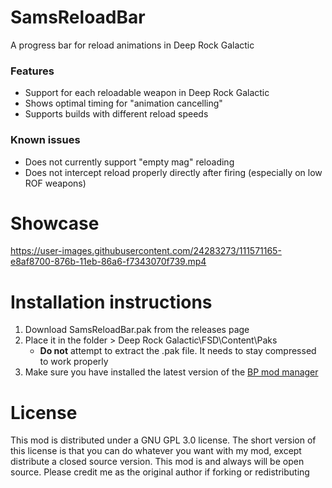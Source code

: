# SamsReloadBar
A progress bar for reload animations in Deep Rock Galactic

### Features
- Support for each reloadable weapon in Deep Rock Galactic
- Shows optimal timing for "animation cancelling"
- Supports builds with different reload speeds

### Known issues
- Does not currently support "empty mag" reloading
- Does not intercept reload properly directly after firing (especially on low ROF weapons)

# Showcase
https://user-images.githubusercontent.com/24283273/111571165-e8af8700-876b-11eb-86a6-f7343070f739.mp4

# Installation instructions
1. Download SamsReloadBar.pak from the releases page
2. Place it in the folder > Deep Rock Galactic\FSD\Content\Paks
   - **Do not** attempt to extract the .pak file. It needs to stay compressed to work properly
3. Make sure you have installed the latest version of the [BP mod manager](https://github.com/ArcticEcho/DRG-BP-Mod-Manager/releases)

# License
This mod is distributed under a GNU GPL 3.0 license. The short version of this license is that you can do whatever you want with my mod, except distribute a closed source version. This mod is and always will be open source. Please credit me as the original author if forking or redistributing
